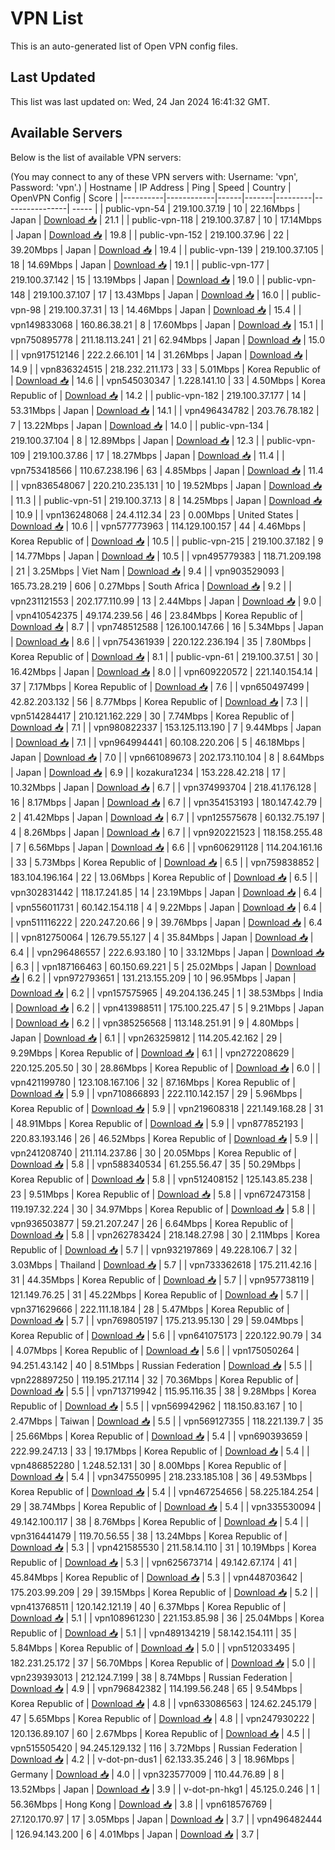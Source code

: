 # VPN List

This is an auto-generated list of Open VPN config files.

## Last Updated

This list was last updated on: Wed, 24 Jan 2024 16:41:32 GMT.

## Available Servers

Below is the list of available VPN servers:

(You may connect to any of these VPN servers with: Username: 'vpn', Password: 'vpn'.)
| Hostname | IP Address | Ping | Speed | Country | OpenVPN Config | Score |
|----------|------------|------|-------|---------|----------------| ----- |
| public-vpn-54 | 219.100.37.19 | 10 | 22.16Mbps | Japan | [Download 📥](./configs/server_0_JP.ovpn) | 21.1 |
| public-vpn-118 | 219.100.37.87 | 10 | 17.14Mbps | Japan | [Download 📥](./configs/server_1_JP.ovpn) | 19.8 |
| public-vpn-152 | 219.100.37.96 | 22 | 39.20Mbps | Japan | [Download 📥](./configs/server_2_JP.ovpn) | 19.4 |
| public-vpn-139 | 219.100.37.105 | 18 | 14.69Mbps | Japan | [Download 📥](./configs/server_3_JP.ovpn) | 19.1 |
| public-vpn-177 | 219.100.37.142 | 15 | 13.19Mbps | Japan | [Download 📥](./configs/server_4_JP.ovpn) | 19.0 |
| public-vpn-148 | 219.100.37.107 | 17 | 13.43Mbps | Japan | [Download 📥](./configs/server_5_JP.ovpn) | 16.0 |
| public-vpn-98 | 219.100.37.31 | 13 | 14.46Mbps | Japan | [Download 📥](./configs/server_6_JP.ovpn) | 15.4 |
| vpn149833068 | 160.86.38.21 | 8 | 17.60Mbps | Japan | [Download 📥](./configs/server_7_JP.ovpn) | 15.1 |
| vpn750895778 | 211.18.113.241 | 21 | 62.94Mbps | Japan | [Download 📥](./configs/server_8_JP.ovpn) | 15.0 |
| vpn917512146 | 222.2.66.101 | 14 | 31.26Mbps | Japan | [Download 📥](./configs/server_9_JP.ovpn) | 14.9 |
| vpn836324515 | 218.232.211.173 | 33 | 5.01Mbps | Korea Republic of | [Download 📥](./configs/server_10_KR.ovpn) | 14.6 |
| vpn545030347 | 1.228.141.10 | 33 | 4.50Mbps | Korea Republic of | [Download 📥](./configs/server_11_KR.ovpn) | 14.2 |
| public-vpn-182 | 219.100.37.177 | 14 | 53.31Mbps | Japan | [Download 📥](./configs/server_12_JP.ovpn) | 14.1 |
| vpn496434782 | 203.76.78.182 | 7 | 13.22Mbps | Japan | [Download 📥](./configs/server_13_JP.ovpn) | 14.0 |
| public-vpn-134 | 219.100.37.104 | 8 | 12.89Mbps | Japan | [Download 📥](./configs/server_14_JP.ovpn) | 12.3 |
| public-vpn-109 | 219.100.37.86 | 17 | 18.27Mbps | Japan | [Download 📥](./configs/server_15_JP.ovpn) | 11.4 |
| vpn753418566 | 110.67.238.196 | 63 | 4.85Mbps | Japan | [Download 📥](./configs/server_16_JP.ovpn) | 11.4 |
| vpn836548067 | 220.210.235.131 | 10 | 19.52Mbps | Japan | [Download 📥](./configs/server_17_JP.ovpn) | 11.3 |
| public-vpn-51 | 219.100.37.13 | 8 | 14.25Mbps | Japan | [Download 📥](./configs/server_18_JP.ovpn) | 10.9 |
| vpn136248068 | 24.4.112.34 | 23 | 0.00Mbps | United States | [Download 📥](./configs/server_19_US.ovpn) | 10.6 |
| vpn577773963 | 114.129.100.157 | 44 | 4.46Mbps | Korea Republic of | [Download 📥](./configs/server_20_KR.ovpn) | 10.5 |
| public-vpn-215 | 219.100.37.182 | 9 | 14.77Mbps | Japan | [Download 📥](./configs/server_21_JP.ovpn) | 10.5 |
| vpn495779383 | 118.71.209.198 | 21 | 3.25Mbps | Viet Nam | [Download 📥](./configs/server_22_VN.ovpn) | 9.4 |
| vpn903529093 | 165.73.28.219 | 606 | 0.27Mbps | South Africa | [Download 📥](./configs/server_23_ZA.ovpn) | 9.2 |
| vpn231121553 | 202.177.110.99 | 13 | 2.44Mbps | Japan | [Download 📥](./configs/server_24_JP.ovpn) | 9.0 |
| vpn410542375 | 49.174.239.56 | 46 | 23.84Mbps | Korea Republic of | [Download 📥](./configs/server_25_KR.ovpn) | 8.7 |
| vpn748512588 | 126.100.147.66 | 16 | 5.34Mbps | Japan | [Download 📥](./configs/server_26_JP.ovpn) | 8.6 |
| vpn754361939 | 220.122.236.194 | 35 | 7.80Mbps | Korea Republic of | [Download 📥](./configs/server_27_KR.ovpn) | 8.1 |
| public-vpn-61 | 219.100.37.51 | 30 | 16.42Mbps | Japan | [Download 📥](./configs/server_28_JP.ovpn) | 8.0 |
| vpn609220572 | 221.140.154.14 | 37 | 7.17Mbps | Korea Republic of | [Download 📥](./configs/server_29_KR.ovpn) | 7.6 |
| vpn650497499 | 42.82.203.132 | 56 | 8.77Mbps | Korea Republic of | [Download 📥](./configs/server_30_KR.ovpn) | 7.3 |
| vpn514284417 | 210.121.162.229 | 30 | 7.74Mbps | Korea Republic of | [Download 📥](./configs/server_31_KR.ovpn) | 7.1 |
| vpn980822337 | 153.125.113.190 | 7 | 9.44Mbps | Japan | [Download 📥](./configs/server_32_JP.ovpn) | 7.1 |
| vpn964994441 | 60.108.220.206 | 5 | 46.18Mbps | Japan | [Download 📥](./configs/server_33_JP.ovpn) | 7.0 |
| vpn661089673 | 202.173.110.104 | 8 | 8.64Mbps | Japan | [Download 📥](./configs/server_34_JP.ovpn) | 6.9 |
| kozakura1234 | 153.228.42.218 | 17 | 10.32Mbps | Japan | [Download 📥](./configs/server_35_JP.ovpn) | 6.7 |
| vpn374993704 | 218.41.176.128 | 16 | 8.17Mbps | Japan | [Download 📥](./configs/server_36_JP.ovpn) | 6.7 |
| vpn354153193 | 180.147.42.79 | 2 | 41.42Mbps | Japan | [Download 📥](./configs/server_37_JP.ovpn) | 6.7 |
| vpn125575678 | 60.132.75.197 | 4 | 8.26Mbps | Japan | [Download 📥](./configs/server_38_JP.ovpn) | 6.7 |
| vpn920221523 | 118.158.255.48 | 7 | 6.56Mbps | Japan | [Download 📥](./configs/server_39_JP.ovpn) | 6.6 |
| vpn606291128 | 114.204.161.16 | 33 | 5.73Mbps | Korea Republic of | [Download 📥](./configs/server_40_KR.ovpn) | 6.5 |
| vpn759838852 | 183.104.196.164 | 22 | 13.06Mbps | Korea Republic of | [Download 📥](./configs/server_41_KR.ovpn) | 6.5 |
| vpn302831442 | 118.17.241.85 | 14 | 23.19Mbps | Japan | [Download 📥](./configs/server_42_JP.ovpn) | 6.4 |
| vpn556011731 | 60.142.154.118 | 4 | 9.22Mbps | Japan | [Download 📥](./configs/server_43_JP.ovpn) | 6.4 |
| vpn511116222 | 220.247.20.66 | 9 | 39.76Mbps | Japan | [Download 📥](./configs/server_44_JP.ovpn) | 6.4 |
| vpn812750064 | 126.79.55.127 | 4 | 35.84Mbps | Japan | [Download 📥](./configs/server_45_JP.ovpn) | 6.4 |
| vpn296486557 | 222.6.93.180 | 10 | 33.12Mbps | Japan | [Download 📥](./configs/server_46_JP.ovpn) | 6.3 |
| vpn187166463 | 60.150.69.221 | 5 | 25.02Mbps | Japan | [Download 📥](./configs/server_47_JP.ovpn) | 6.2 |
| vpn972793651 | 131.213.155.209 | 10 | 96.95Mbps | Japan | [Download 📥](./configs/server_48_JP.ovpn) | 6.2 |
| vpn157575965 | 49.204.136.245 | 1 | 38.53Mbps | India | [Download 📥](./configs/server_49_IN.ovpn) | 6.2 |
| vpn413988511 | 175.100.225.47 | 5 | 9.21Mbps | Japan | [Download 📥](./configs/server_50_JP.ovpn) | 6.2 |
| vpn385256568 | 113.148.251.91 | 9 | 4.80Mbps | Japan | [Download 📥](./configs/server_51_JP.ovpn) | 6.1 |
| vpn263259812 | 114.205.42.162 | 29 | 9.29Mbps | Korea Republic of | [Download 📥](./configs/server_52_KR.ovpn) | 6.1 |
| vpn272208629 | 220.125.205.50 | 30 | 28.86Mbps | Korea Republic of | [Download 📥](./configs/server_53_KR.ovpn) | 6.0 |
| vpn421199780 | 123.108.167.106 | 32 | 87.16Mbps | Korea Republic of | [Download 📥](./configs/server_54_KR.ovpn) | 5.9 |
| vpn710866893 | 222.110.142.157 | 29 | 5.96Mbps | Korea Republic of | [Download 📥](./configs/server_55_KR.ovpn) | 5.9 |
| vpn219608318 | 221.149.168.28 | 31 | 48.91Mbps | Korea Republic of | [Download 📥](./configs/server_56_KR.ovpn) | 5.9 |
| vpn877852193 | 220.83.193.146 | 26 | 46.52Mbps | Korea Republic of | [Download 📥](./configs/server_57_KR.ovpn) | 5.9 |
| vpn241208740 | 211.114.237.86 | 30 | 20.05Mbps | Korea Republic of | [Download 📥](./configs/server_58_KR.ovpn) | 5.8 |
| vpn588340534 | 61.255.56.47 | 35 | 50.29Mbps | Korea Republic of | [Download 📥](./configs/server_59_KR.ovpn) | 5.8 |
| vpn512408152 | 125.143.85.238 | 23 | 9.51Mbps | Korea Republic of | [Download 📥](./configs/server_60_KR.ovpn) | 5.8 |
| vpn672473158 | 119.197.32.224 | 30 | 34.97Mbps | Korea Republic of | [Download 📥](./configs/server_61_KR.ovpn) | 5.8 |
| vpn936503877 | 59.21.207.247 | 26 | 6.64Mbps | Korea Republic of | [Download 📥](./configs/server_62_KR.ovpn) | 5.8 |
| vpn262783424 | 218.148.27.98 | 30 | 2.11Mbps | Korea Republic of | [Download 📥](./configs/server_63_KR.ovpn) | 5.7 |
| vpn932197869 | 49.228.106.7 | 32 | 3.03Mbps | Thailand | [Download 📥](./configs/server_64_TH.ovpn) | 5.7 |
| vpn733362618 | 175.211.42.16 | 31 | 44.35Mbps | Korea Republic of | [Download 📥](./configs/server_65_KR.ovpn) | 5.7 |
| vpn957738119 | 121.149.76.25 | 31 | 45.22Mbps | Korea Republic of | [Download 📥](./configs/server_66_KR.ovpn) | 5.7 |
| vpn371629666 | 222.111.18.184 | 28 | 5.47Mbps | Korea Republic of | [Download 📥](./configs/server_67_KR.ovpn) | 5.7 |
| vpn769805197 | 175.213.95.130 | 29 | 59.04Mbps | Korea Republic of | [Download 📥](./configs/server_68_KR.ovpn) | 5.6 |
| vpn641075173 | 220.122.90.79 | 34 | 4.07Mbps | Korea Republic of | [Download 📥](./configs/server_69_KR.ovpn) | 5.6 |
| vpn175050264 | 94.251.43.142 | 40 | 8.51Mbps | Russian Federation | [Download 📥](./configs/server_70_RU.ovpn) | 5.5 |
| vpn228897250 | 119.195.217.114 | 32 | 70.36Mbps | Korea Republic of | [Download 📥](./configs/server_71_KR.ovpn) | 5.5 |
| vpn713719942 | 115.95.116.35 | 38 | 9.28Mbps | Korea Republic of | [Download 📥](./configs/server_72_KR.ovpn) | 5.5 |
| vpn569942962 | 118.150.83.167 | 10 | 2.47Mbps | Taiwan | [Download 📥](./configs/server_73_TW.ovpn) | 5.5 |
| vpn569127355 | 118.221.139.7 | 35 | 25.66Mbps | Korea Republic of | [Download 📥](./configs/server_74_KR.ovpn) | 5.4 |
| vpn690393659 | 222.99.247.13 | 33 | 19.17Mbps | Korea Republic of | [Download 📥](./configs/server_75_KR.ovpn) | 5.4 |
| vpn486852280 | 1.248.52.131 | 30 | 8.00Mbps | Korea Republic of | [Download 📥](./configs/server_76_KR.ovpn) | 5.4 |
| vpn347550995 | 218.233.185.108 | 36 | 49.53Mbps | Korea Republic of | [Download 📥](./configs/server_77_KR.ovpn) | 5.4 |
| vpn467254656 | 58.225.184.254 | 29 | 38.74Mbps | Korea Republic of | [Download 📥](./configs/server_78_KR.ovpn) | 5.4 |
| vpn335530094 | 49.142.100.117 | 38 | 8.76Mbps | Korea Republic of | [Download 📥](./configs/server_79_KR.ovpn) | 5.4 |
| vpn316441479 | 119.70.56.55 | 38 | 13.24Mbps | Korea Republic of | [Download 📥](./configs/server_80_KR.ovpn) | 5.3 |
| vpn421585530 | 211.58.14.110 | 31 | 10.19Mbps | Korea Republic of | [Download 📥](./configs/server_81_KR.ovpn) | 5.3 |
| vpn625673714 | 49.142.67.174 | 41 | 45.84Mbps | Korea Republic of | [Download 📥](./configs/server_82_KR.ovpn) | 5.3 |
| vpn448703642 | 175.203.99.209 | 29 | 39.15Mbps | Korea Republic of | [Download 📥](./configs/server_83_KR.ovpn) | 5.2 |
| vpn413768511 | 120.142.121.19 | 40 | 6.37Mbps | Korea Republic of | [Download 📥](./configs/server_84_KR.ovpn) | 5.1 |
| vpn108961230 | 221.153.85.98 | 36 | 25.04Mbps | Korea Republic of | [Download 📥](./configs/server_85_KR.ovpn) | 5.1 |
| vpn489134219 | 58.142.154.111 | 35 | 5.84Mbps | Korea Republic of | [Download 📥](./configs/server_86_KR.ovpn) | 5.0 |
| vpn512033495 | 182.231.25.172 | 37 | 56.70Mbps | Korea Republic of | [Download 📥](./configs/server_87_KR.ovpn) | 5.0 |
| vpn239393013 | 212.124.7.199 | 38 | 8.74Mbps | Russian Federation | [Download 📥](./configs/server_88_RU.ovpn) | 4.9 |
| vpn796842382 | 114.199.56.248 | 65 | 9.54Mbps | Korea Republic of | [Download 📥](./configs/server_89_KR.ovpn) | 4.8 |
| vpn633086563 | 124.62.245.179 | 47 | 5.65Mbps | Korea Republic of | [Download 📥](./configs/server_90_KR.ovpn) | 4.8 |
| vpn247930222 | 120.136.89.107 | 60 | 2.67Mbps | Korea Republic of | [Download 📥](./configs/server_91_KR.ovpn) | 4.5 |
| vpn515505420 | 94.245.129.132 | 116 | 3.72Mbps | Russian Federation | [Download 📥](./configs/server_92_RU.ovpn) | 4.2 |
| v-dot-pn-dus1 | 62.133.35.246 | 3 | 18.96Mbps | Germany | [Download 📥](./configs/server_93_DE.ovpn) | 4.0 |
| vpn323577009 | 110.44.76.89 | 8 | 13.52Mbps | Japan | [Download 📥](./configs/server_94_JP.ovpn) | 3.9 |
| v-dot-pn-hkg1 | 45.125.0.246 | 1 | 56.36Mbps | Hong Kong | [Download 📥](./configs/server_95_HK.ovpn) | 3.8 |
| vpn618576769 | 27.120.170.97 | 17 | 3.05Mbps | Japan | [Download 📥](./configs/server_96_JP.ovpn) | 3.7 |
| vpn496482444 | 126.94.143.200 | 6 | 4.01Mbps | Japan | [Download 📥](./configs/server_97_JP.ovpn) | 3.7 |
